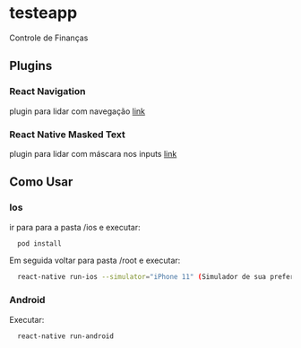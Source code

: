 # testeapp
Controle de Finanças

## Plugins

### React Navigation

plugin para lidar com navegação [link](https://reactnavigation.org/)

### React Native Masked Text

plugin para lidar com máscara nos inputs [link](https://github.com/benhurott/react-native-masked-text)

## Como Usar

### Ios

ir para para a pasta /ios e executar:

```bash
  pod install
```

Em seguida voltar para pasta /root e executar:

```bash
  react-native run-ios --simulator="iPhone 11" (Simulador de sua preferência)
```

### Android

Executar:

```bash
  react-native run-android
```


